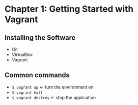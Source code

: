 # Chapter 1: Getting Started with Vagrant

## Installing the Software

- Git
- VirtualBox
- Vagrant

## Common commands

- `$ vagrant up` <- turn the environment on
- `$ vagrant halt` 
- `$ vagrant destroy` <- stop the application
